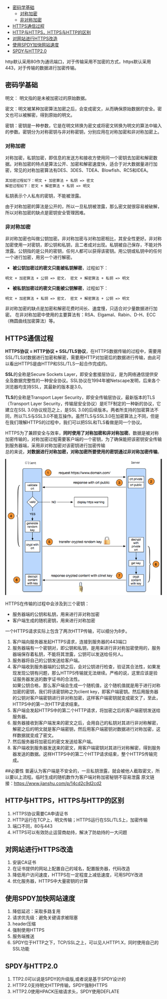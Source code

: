- [密码学基础](#密码学基础)
  - [对称加密](#对称加密)
  - [非对称加密](#非对称加密)
- [HTTPS通信过程](#https通信过程)
- [HTTP与HTTPS，HTTPS与HTTP的区别](#http与httpshttps与http的区别)
- [对网站进行HTTPS改造](#对网站进行https改造)
- [使用SPDY加快网站速度](#使用spdy加快网站速度)
- [SPDY与HTTP2.0](#spdy与http20)

http默认采用80作为通讯端口，对于传输采用不加密的方式，https默认采用443，对于传输的数据进行加密传输。

## 密码学基础

明文： 明文指的是未被加密过的原始数据。

密文：明文被某种加密算法加密之后，会变成密文，从而确保原始数据的安全。密文也可以被解密，得到原始的明文。

密钥：密钥是一种参数，它是在明文转换为密文或将密文转换为明文的算法中输入的参数。密钥分为对称密钥与非对称密钥，分别应用在对称加密和非对称加密上。

### 对称加密
对称加密，私钥加密，即信息的发送方和接收方使用同一个密钥去加密和解密数据。对称加密的特点是算法公开、加密和解密速度快，适合于对大数据量进行加密，常见的对称加密算法有DES、3DES、TDEA、Blowfish、RC5和IDEA。
```
其加密过程如下：明文 + 加密算法 + 私钥 => 密文
解密过程如下：密文 + 解密算法 + 私钥 => 明文
```
私钥表示个人私有的密钥，不能被泄露。

由于对称加密的算法是公开的，所以一旦私钥被泄露，那么密文就很容易被破解，所以对称加密的缺点是密钥安全管理困难。

### 非对称加密
非对称加密也叫做公钥加密。非对称加密与对称加密相比，其安全性更好。非对称加密使用一对密钥，即公钥和私钥，且二者成对出现。私钥被自己保存，不能对外泄露。公钥指的是公共的密钥，任何人都可以获得该密钥。用公钥或私钥中的任何一个进行加密，用另一个进行解密。

 - **被公钥加密过的密文只能被私钥解密**，过程如下：
```
明文 + 加密算法 + 公钥 => 密文， 密文 + 解密算法 + 私钥 => 明文
```

 - **被私钥加密过的密文只能被公钥解密**，过程如下：
```
明文 + 加密算法 + 私钥 => 密文， 密文 + 解密算法 + 公钥 => 明文
```

非对称加密的缺点是加密和解密花费时间长、速度慢，只适合对少量数据进行加密。
在非对称加密中使用的主要算法有：RSA、Elgamal、Rabin、D-H、ECC（椭圆曲线加密算法）等。

## HTTPS通信过程

**HTTPS协议 = HTTP协议 + SSL/TLS协议**，在HTTPS数据传输的过程中，需要用SSL/TLS对数据进行加密和解密，需要用HTTP对加密后的数据进行传输，由此可以看出HTTPS是由HTTP和SSL/TLS一起合作完成的。

**SSL**的全称是Secure Sockets Layer，即安全套接层协议，是为网络通信提供安全及数据完整性的一种安全协议。SSL协议在1994年被Netscape发明，后来各个浏览器均支持SSL，其最新的版本是3.0。

**TLS**的全称是Transport Layer Security，即安全传输层协议，最新版本的TLS（Transport Layer Security，传输层安全协议）是IETF制定的一种新的协议，它建立在SSL 3.0协议规范之上，是SSL 3.0的后续版本。两者所支持的加密算法不同，所以TLS与SSL3.0不能互操作。虽然TLS与SSL3.0在加密算法上不同，但是在我们理解HTTPS的过程中，我们可以把SSL和TLS看做是同一个协议。

HTTPS为了兼顾安全与效率，**同时使用了对称加密和非对称加密**。数据是被对称加密传输的，对称加密过程需要客户端的一个密钥，为了确保能把该密钥安全传输到服务器端，采用非对称加密对该密钥进行加密传输<br>
总的来说，**对数据进行对称加密，对称加密所要使用的密钥通过非对称加密传输**。

![加密](../img/httpscrypt.png)

HTTPS在传输的过程中会涉及到三个密钥：
 - 服务器端的公钥和私钥，用来进行非对称加密
 - 客户端生成的随机密钥，用来进行对称加密

一个HTTPS请求实际上包含了两次HTTP传输，可以细分为8步。

1. 客户端向服务器发起HTTPS请求，连接到服务器的443端口
2. 服务器端有一个密钥对，即公钥和私钥，是用来进行非对称加密使用的，服务器端保存着私钥，不能将其泄露，公钥可以发送给任何人。
3. 服务器将自己的公钥发送给客户端。
4. 客户端收到服务器端的公钥之后，会对公钥进行检查，验证其合法性，如果发现发现公钥有问题，那么HTTPS传输就无法继续。严格的说，这里应该是验证服务器发送的数字证书的合法性。<br>
如果公钥合格，那么客户端会生成一个随机值，这个随机值就是用于进行对称加密的密钥，我们将该密钥称之为client key，即客户端密钥。然后用服务器的公钥对客户端密钥进行非对称加密，这样客户端密钥就变成密文了，至此，HTTPS中的第一次HTTP请求结束。
5. 客户端会发起HTTPS中的第二个HTTP请求，将加密之后的客户端密钥发送给服务器。
6. 服务器接收到客户端发来的密文之后，会用自己的私钥对其进行非对称解密，解密之后的明文就是客户端密钥，然后用客户端密钥对数据进行对称加密，这样数据就变成了密文。
7. 然后服务器将加密后的密文发送给客户端。
8. 客户端收到服务器发送来的密文，用客户端密钥对其进行对称解密，得到服务器发送的数据。这样HTTPS中的第二个HTTP请求结束，整个HTTPS传输完成。

##必要性
普遍认为客户端是不安全的，一旦私钥泄露，就会被他人截取密文，所以要以上流程。临时生成的随机数作为客户端对称加密秘钥不容易泄露
原文链接：https://www.jianshu.com/p/14cd2c9d2cd2

## HTTP与HTTPS，HTTPS与HTTP的区别
1. HTTPS协议需要CA申请证书
2. HTTP运行在TCP上，明文传输；HTTPS运行在SSL/TLS上，加密传输
3. 端口不同，80与443
4. HTTPS可以有效防止运营商劫持，解决了防劫持的一大问题

## 对网站进行HTTPS改造
1. 安装CA证书
2. 在证书提供的网站上配置自己的域名，配置服务器，代码改造
3. 降低用户访问速度，HTTPS在一定程度上减低速度，可用SPDY改进
4. 优化服务器，HTTPS中大量密钥的计算
   
## 使用SPDY加快网站速度
1. 降低延迟：采取多路复用
2. 请求优先级：避免关键请求被阻塞
3. header压缩
4. 强制使用HTTPS
5. 服务端推送
6. SPDY位于HTTP之下，TCP/SSL之上，可以见人HTTP1.X，同时使用自己的SSL功能
## SPDY与HTTP2.0
1. TTP2.0可以说是SPDY的升级版,或者说是基于SPDY设计的
2. HTTP2.0支持明文HTTP传输，SPDY强制HTTPS
3. HTTP2.0使用HPACK压缩请求头，SPDY使用DEFLATE
